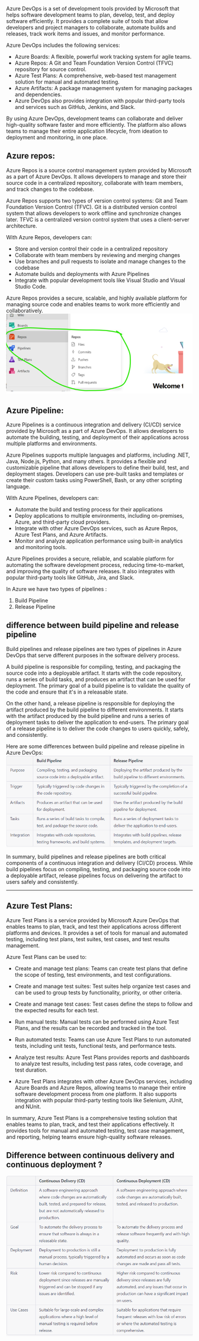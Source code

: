 Azure DevOps is a set of development tools provided by Microsoft that helps software development teams to plan, develop, test, and deploy software efficiently. It provides a complete suite of tools that allow developers and project managers to collaborate, automate builds and releases, track work items and issues, and monitor performance.

Azure DevOps includes the following services:

* Azure Boards: A flexible, powerful work tracking system for agile teams.
* Azure Repos: A Git and Team Foundation Version Control (TFVC) repository for source control.
* Azure Test Plans: A comprehensive, web-based test management solution for manual and automated testing.
* Azure Artifacts: A package management system for managing packages and dependencies.
* Azure DevOps also provides integration with popular third-party tools and services such as GitHub, Jenkins, and Slack.

By using Azure DevOps, development teams can collaborate and deliver high-quality software faster and more efficiently. The platform also allows teams to manage their entire application lifecycle, from ideation to deployment and monitoring, in one place.

## Azure repos:
Azure Repos is a source control management system provided by Microsoft as a part of Azure DevOps. It allows developers to manage and store their source code in a centralized repository, collaborate with team members, and track changes to the codebase.

Azure Repos supports two types of version control systems: Git and Team Foundation Version Control (TFVC). Git is a distributed version control system that allows developers to work offline and synchronize changes later. TFVC is a centralized version control system that uses a client-server architecture.

With Azure Repos, developers can:

* Store and version control their code in a centralized repository
* Collaborate with team members by reviewing and merging changes
* Use branches and pull requests to isolate and manage changes to the codebase
* Automate builds and deployments with Azure Pipelines
* Integrate with popular development tools like Visual Studio and Visual Studio Code.

Azure Repos provides a secure, scalable, and highly available platform for managing source code and enables teams to work more efficiently and collaboratively.
![Image](./Images/azdevops1.png)

## Azure Pipeline:
Azure Pipelines is a continuous integration and delivery (CI/CD) service provided by Microsoft as a part of Azure DevOps. It allows developers to automate the building, testing, and deployment of their applications across multiple platforms and environments.

Azure Pipelines supports multiple languages and platforms, including .NET, Java, Node.js, Python, and many others. It provides a flexible and customizable pipeline that allows developers to define their build, test, and deployment stages. Developers can use pre-built tasks and templates or create their custom tasks using PowerShell, Bash, or any other scripting language.

With Azure Pipelines, developers can:

* Automate the build and testing process for their applications
* Deploy applications to multiple environments, including on-premises, Azure, and third-party cloud providers.
* Integrate with other Azure DevOps services, such as Azure Repos, Azure Test Plans, and Azure Artifacts.
* Monitor and analyze application performance using built-in analytics and monitoring tools.

Azure Pipelines provides a secure, reliable, and scalable platform for automating the software development process, reducing time-to-market, and improving the quality of software releases. It also integrates with popular third-party tools like GitHub, Jira, and Slack.

In Azure we have two types of pipelines :

1. Build Pipeline
2. Release Pipeline 

## difference between build pipeline and release pipeline 
Build pipelines and release pipelines are two types of pipelines in Azure DevOps that serve different purposes in the software delivery process.

A build pipeline is responsible for compiling, testing, and packaging the source code into a deployable artifact. It starts with the code repository, runs a series of build tasks, and produces an artifact that can be used for deployment. The primary goal of a build pipeline is to validate the quality of the code and ensure that it's in a releasable state.

On the other hand, a release pipeline is responsible for deploying the artifact produced by the build pipeline to different environments. It starts with the artifact produced by the build pipeline and runs a series of deployment tasks to deliver the application to end-users. The primary goal of a release pipeline is to deliver the code changes to users quickly, safely, and consistently.

Here are some differences between build pipeline and release pipeline in Azure DevOps:
![Image](./Images/azdevops3.png)

In summary, build pipelines and release pipelines are both critical components of a continuous integration and delivery (CI/CD) process. While build pipelines focus on compiling, testing, and packaging source code into a deployable artifact, release pipelines focus on delivering the artifact to users safely and consistently.

----
## Azure Test Plans:
Azure Test Plans is a service provided by Microsoft Azure DevOps that enables teams to plan, track, and test their applications across different platforms and devices. It provides a set of tools for manual and automated testing, including test plans, test suites, test cases, and test results management.

Azure Test Plans can be used to:

* Create and manage test plans: Teams can create test plans that define the scope of testing, test environments, and test configurations.

* Create and manage test suites: Test suites help organize test cases and can be used to group tests by functionality, priority, or other criteria.

* Create and manage test cases: Test cases define the steps to follow and the expected results for each test.

* Run manual tests: Manual tests can be performed using Azure Test Plans, and the results can be recorded and tracked in the tool.

* Run automated tests: Teams can use Azure Test Plans to run automated tests, including unit tests, functional tests, and performance tests.

* Analyze test results: Azure Test Plans provides reports and dashboards to analyze test results, including test pass rates, code coverage, and test duration.

* Azure Test Plans integrates with other Azure DevOps services, including Azure Boards and Azure Repos, allowing teams to manage their entire software development process from one platform. It also supports integration with popular third-party testing tools like Selenium, JUnit, and NUnit.

In summary, Azure Test Plans is a comprehensive testing solution that enables teams to plan, track, and test their applications effectively. It provides tools for manual and automated testing, test case management, and reporting, helping teams ensure high-quality software releases.

## Difference between continuous delivery and continuous deployment ?
![Image](./Images/azdevops2.png)